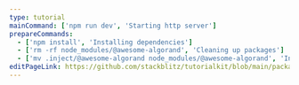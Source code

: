 ```yaml
---
type: tutorial
mainCommand: ['npm run dev', 'Starting http server']
prepareCommands:
  - ['npm install', 'Installing dependencies']
  - ['rm -rf node_modules/@awesome-algorand', 'Cleaning up packages']
  - ['mv .inject/@awesome-algorand node_modules/@awesome-algorand', 'Injecting workspace packages']
editPageLink: https://github.com/stackblitz/tutorialkit/blob/main/packages/template/src/content/tutorial/${path}
---
```

